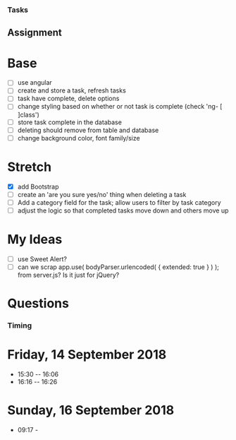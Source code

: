 
### Tasks

## Assignment

# Base
- [ ] use angular
- [ ] create and store a task, refresh tasks
- [ ] task have complete, delete options
- [ ] change styling based on whether or not task is complete (check 'ng- [ ]class')
- [ ] store task complete in the database
- [ ] deleting should remove from table and database
- [ ] change background color, font family/size
# Stretch
- [x] add Bootstrap
- [ ] create an 'are you sure yes/no' thing when deleting a task
- [ ] Add a category field for the task; allow users to filter by task category
- [ ] adjust the logic so that completed tasks move down and others move up

# My Ideas

- [ ] use Sweet Alert?
- [ ] can we scrap app.use( bodyParser.urlencoded( { extended: true } ) ); from server.js? Is it just for jQuery?

# Questions


### Timing

# Friday, 14 September 2018
- 15:30 -- 16:06
- 16:16 -- 16:26

# Sunday, 16 September 2018
- 09:17 - 